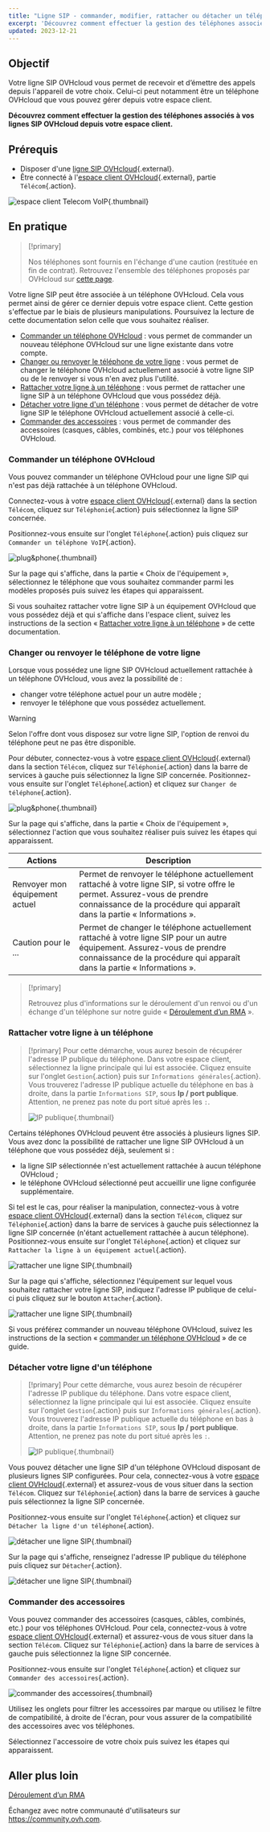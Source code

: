 ```yaml
---
title: "Ligne SIP - commander, modifier, rattacher ou détacher un téléphone OVHcloud"
excerpt: 'Découvrez comment effectuer la gestion des téléphones associés à vos lignes SIP depuis votre espace client'
updated: 2023-12-21
---
```


## Objectif

Votre ligne SIP OVHcloud vous permet de recevoir et d’émettre des appels depuis l'appareil de votre choix. Celui-ci peut notamment être un téléphone OVHcloud que vous pouvez gérer depuis votre espace client.

**Découvrez comment effectuer la gestion des téléphones associés à vos lignes SIP OVHcloud depuis votre espace client.**

## Prérequis

- Disposer d'une [ligne SIP OVHcloud](https://www.ovhtelecom.fr/telephonie/voip/){.external}.
- Être connecté à l'[espace client OVHcloud](https://www.ovh.com/auth/?action=gotomanager&from=https://www.ovh.com/fr/&ovhSubsidiary=fr){.external}, partie `Télécom`{.action}.

![espace client Telecom VoIP](https://raw.githubusercontent.com/ovh/docs/master/templates/control-panel/product-selection/telecom/tpl-telecom-02-fr-voip.png){.thumbnail}

## En pratique

> [!primary]
>
> Nos téléphones sont fournis en l'échange d'une caution (restituée en fin de contrat). Retrouvez l'ensemble des téléphones proposés par OVHcloud sur [cette page](https://www.ovhtelecom.fr/telephonie/comparatif-des-telephones.xml).

Votre ligne SIP peut être associée à un téléphone OVHcloud. Cela vous permet ainsi de gérer ce dernier depuis votre espace client. Cette gestion s'effectue par le biais de plusieurs manipulations. Poursuivez la lecture de cette documentation selon celle que vous souhaitez réaliser.

- [Commander un téléphone OVHcloud](#obtenir-telephone) : vous permet de commander un nouveau téléphone OVHcloud sur une ligne existante dans votre compte.
- [Changer ou renvoyer le téléphone de votre ligne](#changer-telephone) : vous permet de changer le téléphone OVHcloud actuellement associé à votre ligne SIP ou de le renvoyer si vous n'en avez plus l'utilité.
- [Rattacher votre ligne à un téléphone](#rattacher-telephone) : vous permet de rattacher une ligne SIP à un téléphone OVHcloud que vous possédez déjà.
- [Détacher votre ligne d'un téléphone](#detacher-telephone) : vous permet de détacher de votre ligne SIP le téléphone OVHcloud actuellement associé à celle-ci.
- [Commander des accessoires](#accessoires) : vous permet de commander des accessoires (casques, câbles, combinés, etc.) pour vos téléphones OVHcloud.

### Commander un téléphone OVHcloud <a name="obtenir-telephone"></a>

Vous pouvez commander un téléphone OVHcloud pour une ligne SIP qui n'est pas déjà rattachée à un téléphone OVHcloud.

Connectez-vous à votre [espace client OVHcloud](https://www.ovh.com/auth/?action=gotomanager&from=https://www.ovh.com/fr/&ovhSubsidiary=fr){.external} dans la section `Télécom`, cliquez sur `Téléphonie`{.action} puis sélectionnez la ligne SIP concernée.

Positionnez-vous ensuite sur l'onglet `Téléphone`{.action} puis cliquez sur `Commander un téléphone VoIP`{.action}.

![plug&phone](images/orderphone.png){.thumbnail}

Sur la page qui s'affiche, dans la partie « Choix de l'équipement », sélectionnez le téléphone que vous souhaitez commander parmi les modèles proposés puis suivez les étapes qui apparaissent.

Si vous souhaitez rattacher votre ligne SIP à un équipement OVHcloud que vous possédez déjà et qui s'affiche dans l'espace client, suivez les instructions de la section « [Rattacher votre ligne à un téléphone](#rattacher-telephone) » de cette documentation. 

### Changer ou renvoyer le téléphone de votre ligne <a name="changer-telephone"></a>

Lorsque vous possédez une ligne SIP OVHcloud actuellement rattachée à un téléphone OVHcloud, vous avez la possibilité de :

- changer votre téléphone actuel pour un autre modèle ;
- renvoyer le téléphone que vous possédez actuellement.

> [!warning]
>
> Selon l'offre dont vous disposez sur votre ligne SIP, l'option de renvoi du téléphone peut ne pas être disponible.
>

Pour débuter, connectez-vous à votre [espace client OVHcloud](https://www.ovh.com/auth/?action=gotomanager&from=https://www.ovh.com/fr/&ovhSubsidiary=fr){.external} dans la section `Télécom`, cliquez sur `Téléphonie`{.action} dans la barre de services à gauche puis sélectionnez la ligne SIP concernée. Positionnez-vous ensuite sur l'onglet `Téléphone`{.action} et cliquez sur `Changer de téléphone`{.action}.

![plug&phone](images/change-phone.png){.thumbnail}

Sur la page qui s'affiche, dans la partie « Choix de l'équipement », sélectionnez l'action que vous souhaitez réaliser puis suivez les étapes qui apparaissent.

|Actions|Description|
|---|---|
|Renvoyer mon équipement actuel|Permet de renvoyer le téléphone actuellement rattaché à votre ligne SIP, si votre offre le permet. Assurez-vous de prendre connaissance de la procédure qui apparaît dans la partie « Informations ».|
|Caution pour le ...|Permet de changer le téléphone actuellement rattaché à votre ligne SIP pour un autre équipement. Assurez-vous de prendre connaissance de la procédure qui apparaît dans la partie « Informations ».| 

> [!primary]
>
> Retrouvez plus d'informations sur le déroulement d'un renvoi ou d'un échange d'un téléphone sur notre guide « [Déroulement d’un RMA](/pages/web_cloud/phone_and_fax/voip/deroulement_d_un_rma) ».
> 

### Rattacher votre ligne à un téléphone <a name="rattacher-telephone"></a>

> [!primary]
> Pour cette démarche, vous aurez besoin de récupérer l'adresse IP publique du téléphone. Dans votre espace client, sélectionnez la ligne principale qui lui est associée. Cliquez ensuite sur l'onglet `Gestion`{.action} puis sur `Informations générales`{.action}. Vous trouverez l'adresse IP publique actuelle du téléphone en bas à droite, dans la partie `Informations SIP`, sous **Ip / port publique**. Attention, ne prenez pas note du port situé après les `:`.
>
> ![IP publique](images/public-ip.png){.thumbnail}
>

Certains téléphones OVHcloud peuvent être associés à plusieurs lignes SIP. Vous avez donc la possibilité de rattacher une ligne SIP OVHcloud à un téléphone que vous possédez déjà, seulement si :

- la ligne SIP sélectionnée n'est actuellement rattachée à aucun téléphone OVHcloud ;
- le téléphone OVHcloud sélectionné peut accueillir une ligne configurée supplémentaire.

Si tel est le cas, pour réaliser la manipulation, connectez-vous à votre [espace client OVHcloud](https://www.ovh.com/auth/?action=gotomanager&from=https://www.ovh.com/fr/&ovhSubsidiary=fr){.external} dans la section `Télécom`, cliquez sur `Téléphonie`{.action} dans la barre de services à gauche puis sélectionnez la ligne SIP concernée (n'étant actuellement rattachée à aucun téléphone). Positionnez-vous ensuite sur l'onglet `Téléphone`{.action} et cliquez sur `Rattacher la ligne à un équipement actuel`{.action}.

![rattacher une ligne SIP](images/plug-and-phone-step1.png){.thumbnail}

Sur la page qui s'affiche, sélectionnez l'équipement sur lequel vous souhaitez rattacher votre ligne SIP, indiquez l'adresse IP publique de celui-ci puis cliquez sur le bouton `Attacher`{.action}.

![rattacher une ligne SIP](images/plug-and-phone-step5.png){.thumbnail}

Si vous préférez commander un nouveau téléphone OVHcloud, suivez les instructions de la section « [commander un téléphone OVHcloud](#obtenir-telephone) » de ce guide. 

### Détacher votre ligne d'un téléphone <a name="detacher-telephone"></a>

> [!primary]
> Pour cette démarche, vous aurez besoin de récupérer l'adresse IP publique du téléphone. Dans votre espace client, sélectionnez la ligne principale qui lui est associée. Cliquez ensuite sur l'onglet `Gestion`{.action} puis sur `Informations générales`{.action}. Vous trouverez l'adresse IP publique actuelle du téléphone en bas à droite, dans la partie `Informations SIP`, sous **Ip / port publique**. Attention, ne prenez pas note du port situé après les `:`.
>
> ![IP publique](images/public-ip.png){.thumbnail}
>

Vous pouvez détacher une ligne SIP d'un téléphone OVHcloud disposant de plusieurs lignes SIP configurées. Pour cela, connectez-vous à votre [espace client OVHcloud](https://www.ovh.com/auth/?action=gotomanager&from=https://www.ovh.com/fr/&ovhSubsidiary=fr){.external} et assurez-vous de vous situer dans la section `Télécom`. Cliquez sur `Téléphonie`{.action} dans la barre de services à gauche puis sélectionnez la ligne SIP concernée.

Positionnez-vous ensuite sur l'onglet `Téléphone`{.action} et cliquez sur `Détacher la ligne d'un téléphone`{.action}.

![détacher une ligne SIP](images/detach-phone01.png){.thumbnail}

Sur la page qui s'affiche, renseignez l'adresse IP publique du téléphone puis cliquez sur `Détacher`{.action}. 

![détacher une ligne SIP](images/detach-phone02.png){.thumbnail}

### Commander des accessoires <a name="accessoires"></a>

Vous pouvez commander des accessoires (casques, câbles, combinés, etc.) pour vos téléphones OVHcloud. Pour cela, connectez-vous à votre [espace client OVHcloud](https://www.ovh.com/auth/?action=gotomanager&from=https://www.ovh.com/fr/&ovhSubsidiary=fr){.external} et assurez-vous de vous situer dans la section `Télécom`. Cliquez sur `Téléphonie`{.action} dans la barre de services à gauche puis sélectionnez la ligne SIP concernée.

Positionnez-vous ensuite sur l'onglet `Téléphone`{.action} et cliquez sur `Commander des accessoires`{.action}.

![commander des accessoires](images/accessoires01.png){.thumbnail}

Utilisez les onglets pour filtrer les accessoires par marque ou utilisez le filtre de compatibilité, à droite de l'écran, pour vous assurer de la compatibilité des accessoires avec vos téléphones.

Sélectionnez l'accessoire de votre choix puis suivez les étapes qui apparaissent.

## Aller plus loin

[Déroulement d’un RMA](/pages/web_cloud/phone_and_fax/voip/deroulement_d_un_rma)

Échangez avec notre communauté d'utilisateurs sur <https://community.ovh.com>.
